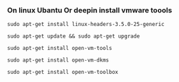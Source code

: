 ### On linux Ubantu Or deepin install vmware toools

```
sudo apt-get install linux-headers-3.5.0-25-generic

sudo apt-get update && sudo apt-get upgrade

sudo apt-get install open-vm-tools

sudo apt-get install open-vm-dkms

sudo apt-get install open-vm-toolbox
```
